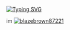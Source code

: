 [![Typing SVG](https://readme-typing-svg.demolab.com?font=Fira+Code&pause=1000&width=435&lines=hi+im+blazebrown87221+like+html)](https://git.io/typing-svg)




im [![blazebrown87221](https://github.com/blazebrown87221.png?size=60)](https://github.com/blazebrown87221 "Jonah Lawrence on GitHub")
